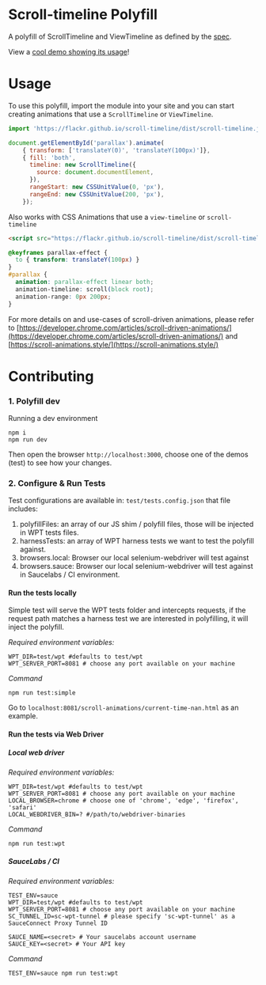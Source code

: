 # Scroll-timeline Polyfill

A polyfill of ScrollTimeline and ViewTimeline as defined by the [spec](https://drafts.csswg.org/scroll-animations-1/).

View a [cool demo showing its usage](https://flackr.github.io/scroll-timeline/demo/parallax/)!

# Usage

To use this polyfill, import the module into your site and you can start creating animations that use a `ScrollTimeline` or `ViewTimeline`.

```js
import 'https://flackr.github.io/scroll-timeline/dist/scroll-timeline.js';

document.getElementById('parallax').animate(
    { transform: ['translateY(0)', 'translateY(100px)']},
    { fill: 'both',
      timeline: new ScrollTimeline({
        source: document.documentElement,
      }),
      rangeStart: new CSSUnitValue(0, 'px'),
      rangeEnd: new CSSUnitValue(200, 'px'),
    });
```

Also works with CSS Animations that use a `view-timeline` or `scroll-timeline`

```html
<script src="https://flackr.github.io/scroll-timeline/dist/scroll-timeline.js"></script>
```

```css
@keyframes parallax-effect {
  to { transform: translateY(100px) }
}
#parallax {
  animation: parallax-effect linear both;
  animation-timeline: scroll(block root);
  animation-range: 0px 200px;
}
```

For more details on and use-cases of scroll-driven animations, please refer to [https://developer.chrome.com/articles/scroll-driven-animations/](https://developer.chrome.com/articles/scroll-driven-animations/) and [https://scroll-animations.style/](https://scroll-animations.style/)

# Contributing
 
### 1. Polyfill dev 

Running a dev environment

```shell script
npm i
npm run dev 
```

Then open the browser `http://localhost:3000`, choose one of the demos (test) to see how your changes. 

### 2. Configure & Run Tests

Test configurations are available in: `test/tests.config.json` that file includes:

1. polyfillFiles: an array of our JS shim / polyfill files, those will be injected in WPT tests files.
2. harnessTests: an array of WPT harness tests we want to test the polyfill against.
3. browsers.local: Browser our local selenium-webdriver will test against
4. browsers.sauce: Browser our local selenium-webdriver will test against in Saucelabs / CI environment.   

#### Run the tests locally

Simple test will serve the WPT tests folder and intercepts requests, if the request path matches a harness test we are interested in polyfilling, it will inject the polyfill.

*Required environment variables:*

```dotenv
WPT_DIR=test/wpt #defaults to test/wpt
WPT_SERVER_PORT=8081 # choose any port available on your machine
```

*Command*

```shell script
npm run test:simple
```

Go to `localhost:8081/scroll-animations/current-time-nan.html` as an example.

#### Run the tests via Web Driver

##### Local web driver

*Required environment variables:*

```dotenv
WPT_DIR=test/wpt #defaults to test/wpt
WPT_SERVER_PORT=8081 # choose any port available on your machine
LOCAL_BROWSER=chrome # choose one of 'chrome', 'edge', 'firefox', 'safari'
LOCAL_WEBDRIVER_BIN=? #/path/to/webdriver-binaries
```

*Command*

```shell script
npm run test:wpt
```

##### SauceLabs / CI

*Required environment variables:*

```dotenv
TEST_ENV=sauce
WPT_DIR=test/wpt #defaults to test/wpt
WPT_SERVER_PORT=8081 # choose any port available on your machine
SC_TUNNEL_ID=sc-wpt-tunnel # please specify 'sc-wpt-tunnel' as a SauceConnect Proxy Tunnel ID

SAUCE_NAME=<secret> # Your saucelabs account username
SAUCE_KEY=<secret> # Your API key
```

*Command*

```shell script
TEST_ENV=sauce npm run test:wpt
```
